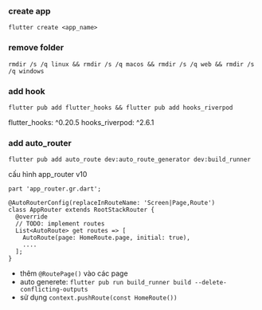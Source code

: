 ### create app
```
flutter create <app_name>
```

### remove folder

```
rmdir /s /q linux && rmdir /s /q macos && rmdir /s /q web && rmdir /s /q windows

```
### add hook
```
flutter pub add flutter_hooks && flutter pub add hooks_riverpod
```
  flutter_hooks: ^0.20.5
  hooks_riverpod: ^2.6.1
### add auto_router
```
flutter pub add auto_route dev:auto_route_generator dev:build_runner
```
cấu hình app_router v10
```
part 'app_router.gr.dart';

@AutoRouterConfig(replaceInRouteName: 'Screen|Page,Route')
class AppRouter extends RootStackRouter {
  @override
  // TODO: implement routes
  List<AutoRoute> get routes => [
    AutoRoute(page: HomeRoute.page, initial: true),
    ....
  ];
}
```
- thêm `@RoutePage()` vào các page
- auto generete: `flutter pub run build_runner build --delete-conflicting-outputs`
- sử dụng `context.pushRoute(const HomeRoute())`
